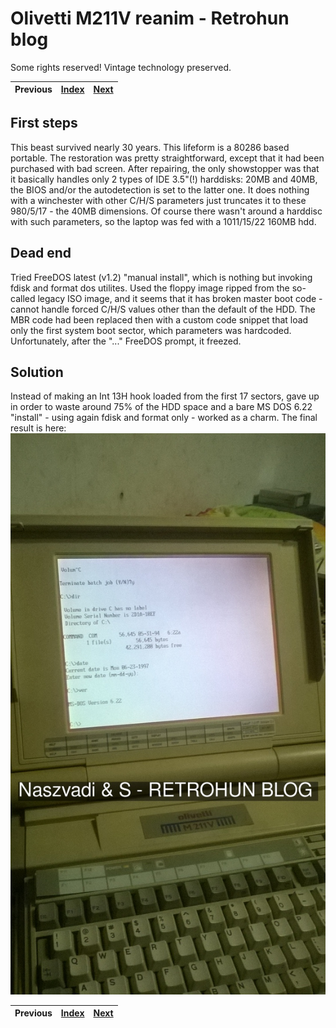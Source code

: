 # Olivetti M211V reanim - Retrohun blog

Some rights reserved! Vintage technology preserved.

Previous | [Index](../../../../) | [Next](../coherent30on286)
--- | --- | ---

## First steps
This beast survived nearly 30 years. This lifeform is a 80286 based portable.
The restoration was pretty straightforward, except that it had been purchased
with bad screen. After repairing, the only showstopper was that it basically handles
only 2 types of IDE 3.5"(!) harddisks: 20MB and 40MB, the BIOS and/or the autodetection
is set to the latter one. It does nothing with a winchester with other C/H/S parameters
just truncates it to these 980/5/17 - the 40MB dimensions. Of course there wasn't around
a harddisc with such parameters, so the laptop was fed with a 1011/15/22 160MB hdd.
## Dead end
Tried FreeDOS latest (v1.2) "manual install", which is nothing but invoking fdisk and format
dos utilites. Used the floppy image ripped from the so-called legacy ISO image, and it seems that
it has broken master boot code - cannot handle forced C/H/S values other than the default of the
HDD. The MBR code had been replaced then with a custom code snippet that load only the first system
boot sector, which parameters was hardcoded. Unfortunately, after the "..." FreeDOS prompt, it freezed.
## Solution
Instead of making an Int 13H hook loaded from the first 17 sectors, gave up in order to waste around 75%
of the HDD space and a bare MS DOS 6.22 "install" - using again fdisk and format only - worked as a charm.
The final result is here:
![Olivetti M211V in action](olim211v.jpg)

Previous | [Index](../../../../) | [Next](../coherent30on286)
--- | --- | ---
